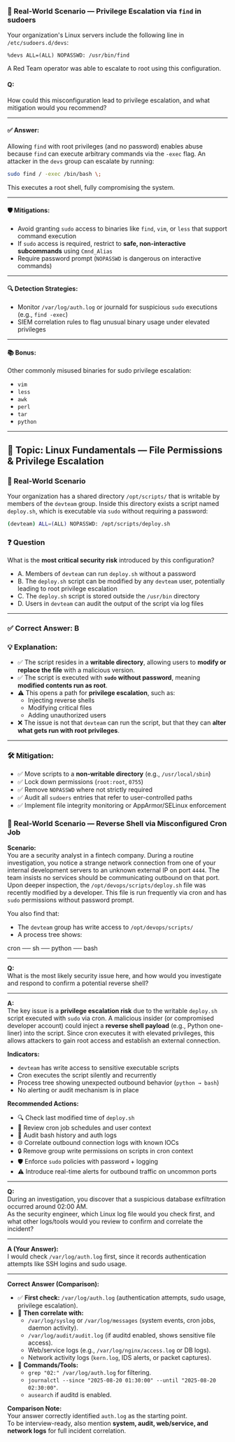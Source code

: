 ### 🧨 Real-World Scenario — Privilege Escalation via `find` in sudoers

Your organization's Linux servers include the following line in `/etc/sudoers.d/devs`:

```
%devs ALL=(ALL) NOPASSWD: /usr/bin/find
```

A Red Team operator was able to escalate to root using this configuration.

#### Q:  
How could this misconfiguration lead to privilege escalation, and what mitigation would you recommend?

---

#### ✅ Answer:
Allowing `find` with root privileges (and no password) enables abuse because `find` can execute arbitrary commands via the `-exec` flag. An attacker in the `devs` group can escalate by running:

```bash
sudo find / -exec /bin/bash \;
```

This executes a root shell, fully compromising the system.

---

#### 🛡️ Mitigations:
- Avoid granting `sudo` access to binaries like `find`, `vim`, or `less` that support command execution
- If `sudo` access is required, restrict to **safe, non-interactive subcommands** using `Cmnd_Alias`
- Require password prompt (`NOPASSWD` is dangerous on interactive commands)

---

#### 🔍 Detection Strategies:
- Monitor `/var/log/auth.log` or journald for suspicious `sudo` executions (e.g., `find -exec`)
- SIEM correlation rules to flag unusual binary usage under elevated privileges

---

#### 📚 Bonus:
Other commonly misused binaries for sudo privilege escalation:
- `vim`
- `less`
- `awk`
- `perl`
- `tar`
- `python`

---

## 🔐 Topic: Linux Fundamentals — File Permissions & Privilege Escalation

### 🧨 Real-World Scenario

Your organization has a shared directory `/opt/scripts/` that is writable by members of the `devteam` group. Inside this directory exists a script named `deploy.sh`, which is executable via `sudo` without requiring a password:

```bash
(devteam) ALL=(ALL) NOPASSWD: /opt/scripts/deploy.sh
```

### ❓ Question

What is the **most critical security risk** introduced by this configuration?

- A. Members of `devteam` can run `deploy.sh` without a password  
- B. The `deploy.sh` script can be modified by any `devteam` user, potentially leading to root privilege escalation  
- C. The `deploy.sh` script is stored outside the `/usr/bin` directory  
- D. Users in `devteam` can audit the output of the script via log files  

---

### ✅ Correct Answer: **B**

### 💡 Explanation:

- ✅ The script resides in a **writable directory**, allowing users to **modify or replace the file** with a malicious version.
- ✅ The script is executed with **`sudo` without password**, meaning **modified contents run as root**.
- ⚠️ This opens a path for **privilege escalation**, such as:
  - Injecting reverse shells
  - Modifying critical files
  - Adding unauthorized users
- ❌ The issue is not that `devteam` can run the script, but that they can **alter what gets run with root privileges**.

---

### 🛠️ Mitigation:

- ✅ Move scripts to a **non-writable directory** (e.g., `/usr/local/sbin`)
- ✅ Lock down permissions (`root:root`, `0755`)
- ✅ Remove `NOPASSWD` where not strictly required
- ✅ Audit all `sudoers` entries that refer to user-controlled paths
- ✅ Implement file integrity monitoring or AppArmor/SELinux enforcement

### 🧨 Real-World Scenario — Reverse Shell via Misconfigured Cron Job

**Scenario:**  
You are a security analyst in a fintech company. During a routine investigation, you notice a strange network connection from one of your internal development servers to an unknown external IP on port `4444`. The team insists no services should be communicating outbound on that port. Upon deeper inspection, the `/opt/devops/scripts/deploy.sh` file was recently modified by a developer. This file is run frequently via cron and has `sudo` permissions without password prompt.

You also find that:
- The `devteam` group has write access to `/opt/devops/scripts/`
- A process tree shows:  

cron ── sh ── python ── bash

---

**Q:**  
What is the most likely security issue here, and how would you investigate and respond to confirm a potential reverse shell?

---

**A:**  
The key issue is a **privilege escalation risk** due to the writable `deploy.sh` script executed with `sudo` via cron. A malicious insider (or compromised developer account) could inject a **reverse shell payload** (e.g., Python one-liner) into the script. Since cron executes it with elevated privileges, this allows attackers to gain root access and establish an external connection.

**Indicators:**
- `devteam` has write access to sensitive executable scripts
- Cron executes the script silently and recurrently
- Process tree showing unexpected outbound behavior (`python → bash`)
- No alerting or audit mechanism is in place

**Recommended Actions:**
- 🔍 Check last modified time of `deploy.sh`
- 🧾 Review cron job schedules and user context
- 📜 Audit bash history and auth logs
- 🌐 Correlate outbound connection logs with known IOCs
- 🔒 Remove group write permissions on scripts in cron context
- 🛡️ Enforce `sudo` policies with password + logging
- ⚠️ Introduce real-time alerts for outbound traffic on uncommon ports

---

**Q:**  
During an investigation, you discover that a suspicious database exfiltration occurred around 02:00 AM.  
As the security engineer, which Linux log file would you check first, and what other logs/tools would you review to confirm and correlate the incident?  

---

**A (Your Answer):**  
I would check `/var/log/auth.log` first, since it records authentication attempts like SSH logins and sudo usage.  

---

**Correct Answer (Comparison):**  
- ✅ **First check:** `/var/log/auth.log` (authentication attempts, sudo usage, privilege escalation).  
- 🔹 **Then correlate with:**  
  - `/var/log/syslog` or `/var/log/messages` (system events, cron jobs, daemon activity).  
  - `/var/log/audit/audit.log` (if auditd enabled, shows sensitive file access).  
  - Web/service logs (e.g., `/var/log/nginx/access.log` or DB logs).  
  - Network activity logs (`kern.log`, IDS alerts, or packet captures).  
- 🔹 **Commands/Tools:**  
  - `grep "02:" /var/log/auth.log` for filtering.  
  - `journalctl --since "2025-08-20 01:30:00" --until "2025-08-20 02:30:00"`.  
  - `ausearch` if auditd is enabled.  

**Comparison Note:**  
Your answer correctly identified `auth.log` as the starting point.  
To be interview-ready, also mention **system, audit, web/service, and network logs** for full incident correlation.  